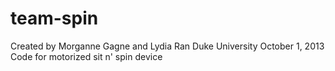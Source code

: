 team-spin
=========
Created by Morganne Gagne and Lydia Ran
Duke University
October 1, 2013
Code for motorized sit n' spin device

